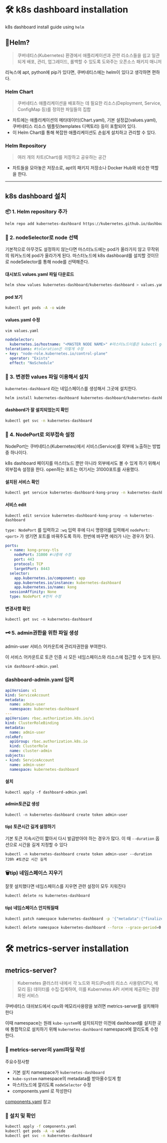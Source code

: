 # 🛠 k8s dashboard installation
k8s dashboard install guide using `helm`

## 📎Helm?
> 쿠버네티스(Kubernetes) 환경에서 애플리케이션과 관련 리소스들을 쉽고 일관되게 배포, 관리, 업그레이드, 롤백할 수 있도록 도와주는 오픈소스 패키지 매니저

리눅스에 apt, python에 pip가 있다면, 쿠버네티스에는 helm이 있다고 생각하면 편하다.

### Helm Chart
> 쿠버네티스 애플리케이션을 배포하는 데 필요한 리소스(Deployment, Service, ConfigMap 등)를 정의한 파일들의 집합
- 차트에는 애플리케이션의 메타데이터(Chart.yaml), 기본 설정값(values.yaml), 쿠버네티스 리소스 템플릿(templates 디렉토리) 등이 포함되어 있다.
- 이 Helm Chart를 통해 복잡한 애플리케이션도 손쉽게 설치하고 관리할 수 있다.

### Helm Repository
> 여러 개의 차트(Chart)를 저장하고 공유하는 공간
- 차트들을 모아놓은 저장소로, apt의 패키지 저장소나 Docker Hub와 비슷한 역할을 한다.
  
---

## k8s dashboard 설치

### 📦 1. Helm repository 추가

```bash
helm repo add kubernetes-dashboard https://kubernetes.github.io/dashboard/
```

### 🫵 2. nodeSelector로 node 선택
기본적으로 아무것도 설정하지 않는다면 마스터노드에는 pod가 올라가지 않고 무작위의 워커노드에 pod가 올라가게 된다.
마스터노드에 k8s dashboard를 설치할 것이므로 nodeSelector를 통해 node를 선택해준다.

#### 대시보드 values.yaml 파일 다운로드

```bash
helm show values kubernetes-dashboard/kubernetes-dashboard > values.yaml
```

#### pod 보기
```bash
kubectl get pods -A -o wide
```

#### values.yaml 수정
```bash
vim values.yaml
```

```yaml
nodeSelector:
  kubernetes.io/hostname: "<MASTER NODE NAME>" #마스터노드이름은 kubectl get nodes -o wide의 NAME영역
tolerations: #toleration은 이렇게 수정
- key: "node-role.kubernetes.io/control-plane"
  operator: "Exists"
  effect: "NoSchedule"
```

### 🔨 3. 변경한 values 파일 이용해서 설치
`kubernetes-dashboard` 라는 네임스페이스를 생성해서 그곳에 설치한다.

```bash
helm install kubernetes-dashboard kubernetes-dashboard/kubernetes-dashboard -f values.yaml --version 7.5.0 --namespace kubernetes-dashboard --create-namespace
```

#### dashbord가 잘 설치되었는지 확인
```bash
kubectl get svc -n kubernetes-dashboard
```

### 🔗 4. NodePort로 외부접속 설정
NodePort는 쿠버네티스(Kubernetes)에서 서비스(Service)를 외부에 노출하는 방법 중 하나이다.

k8s dashboard 페이지를 마스터노드 뿐만 아니라 외부에서도 볼 수 있게 하기 위해서 외부접속 설정을 한다.
open하는 포트는 여기서는 31000포트를 사용했다.

#### 설치된 서비스 확인
```bash
kubectl get service kubernetes-dashboard-kong-proxy -n kubernetes-dashboard
```

#### 서비스 edit
```
kubectl edit service kubernetes-dashboard-kong-proxy -n kubernetes-dashboard
```

`type: NodePort` 를 입력하고 `:wq` 입력 후에 다시 명령어를 입력해서 `nodePort: <port>` 가 생기면 포트를 바꿔주도록 하자. 
한번에 바꾸면 에러가 나는 경우가 잦다.

```yaml
ports:
  - name: kong-proxy-tls
    nodePort: 31000 #나중에 수정
    port: 443
    protocol: TCP
    targetPort: 8443
  selector:
    app.kubernetes.io/component: app
    app.kubernetes.io/instance: kubernetes-dashboard
    app.kubernetes.io/name: kong
  sessionAffinity: None
  type: NodePort #먼저 수정
```

#### 변경사항 확인
```
kubectl get svc -n kubernetes-dashboard
```

### 🗝️ 5. admin권한을 위한 파일 생성
admin-user 서비스 어카운트에 관리자권한을 부여한다.

이 서비스 어카운트로 토큰 인증 시 모든 네임스페이스와 리소스에 접근할 수 있게 된다.

```
vim dashboard-admin.yaml
```

### dashboard-admin.yaml 입력

```yaml
apiVersion: v1
kind: ServiceAccount
metadata:
  name: admin-user
  namespace: kubernetes-dashboard
---
apiVersion: rbac.authorization.k8s.io/v1
kind: ClusterRoleBinding
metadata:
  name: admin-user
roleRef:
  apiGroup: rbac.authorization.k8s.io
  kind: ClusterRole
  name: cluster-admin
subjects:
- kind: ServiceAccount
  name: admin-user
  namespace: kubernetes-dashboard
```

#### 설치
```
kubectl apply -f dashboard-admin.yaml
```

#### admin토큰값 생성

```
kubectl -n kubernetes-dashboard create token admin-user
```
#### tip) 토큰시간 길게 설정하기
기본 토큰 지속시간이 짧아서 다시 발급받아야 하는 경우가 많다. 이 때 `--duration` 옵션으로 시간을 길게 지정할 수 있다
```
kubectl -n kubernetes-dashboard create token admin-user --duration 720h #토큰값 시간 길게
```

### 🗑️tip) 네임스페이스 지우기
잘못 설치했다면 네임스페이스를 지우면 관련 설정이 모두 지워진다
```bash
kubectl delete ns kubernetes-dashboard
```
#### tip) 네임스페이스 안지워질때 
```bash
kubectl patch namespace kubernetes-dashboard -p '{"metadata":{"finalizers":[]}}' --type=merge
```
```bash
kubectl delete namespace kubernetes-dashboard --force --grace-period=0
```

# 🛠️ metrics-server installation
## metrics-server?
> Kubernetes 클러스터 내에서 각 노드와 파드(Pod)의 리소스 사용량(CPU, 메모리 등) 데이터를 수집·집계하여, 이를 Kubernetes API 서버에 제공하는 경량화된 서비스

쿠버네티스 대쉬보드에서 cpu와 메모리사용량을 보려면 metrics-server를 설치해야한다

이때 namespace는 원래 `kube-system`에 설치되지만 이전에 dashboard를 설치한 곳에 통합적으로 설치하기 위해 `kubernetes-dashboard` namespace에 깔리도록 수정한다.

### 📄 metrics-server의 yaml파일 작성
주요수정사항
- 기본 설치 namespace가 `kubernetes-dashboard`
- `kube-system` namespace의 metadata를 받아올수있게 함
- 마스터노드에 깔리도록 `nodeSelector` 수정
- components.yaml 로 작성한다

[components.yaml](components.yaml) 참고

### 🔨 설치 및 확인
```bash
kubectl apply -f components.yaml
kubectl get pods -A -o wide
kubectl get svc -n kubernetes-dashboard
```

